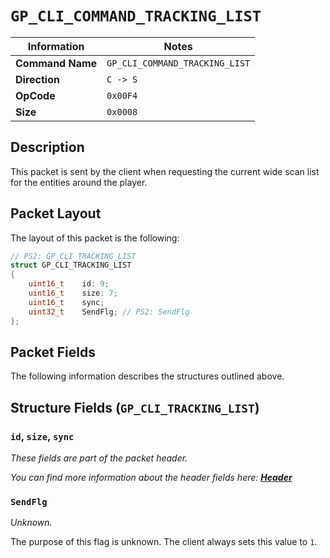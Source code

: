 # `GP_CLI_COMMAND_TRACKING_LIST`

| Information               | Notes |
|---                        |---    |
| **Command Name**          | `GP_CLI_COMMAND_TRACKING_LIST` |
| **Direction**             | `C -> S` |
| **OpCode**                | `0x00F4` |
| **Size**                  | `0x0008` |

## Description

This packet is sent by the client when requesting the current wide scan list for the entities around the player.

## Packet Layout

The layout of this packet is the following:

```cpp
// PS2: GP_CLI_TRACKING_LIST
struct GP_CLI_TRACKING_LIST
{
    uint16_t    id: 9;
    uint16_t    size: 7;
    uint16_t    sync;
    uint32_t    SendFlg; // PS2: SendFlg
};
```

## Packet Fields

The following information describes the structures outlined above.

## Structure Fields (`GP_CLI_TRACKING_LIST`)

### `id`, `size`, `sync`

_These fields are part of the packet header._

_You can find more information about the header fields here: [**Header**](/world/HEADER.md)_

### `SendFlg`

_Unknown._

The purpose of this flag is unknown. The client always sets this value to `1`.
